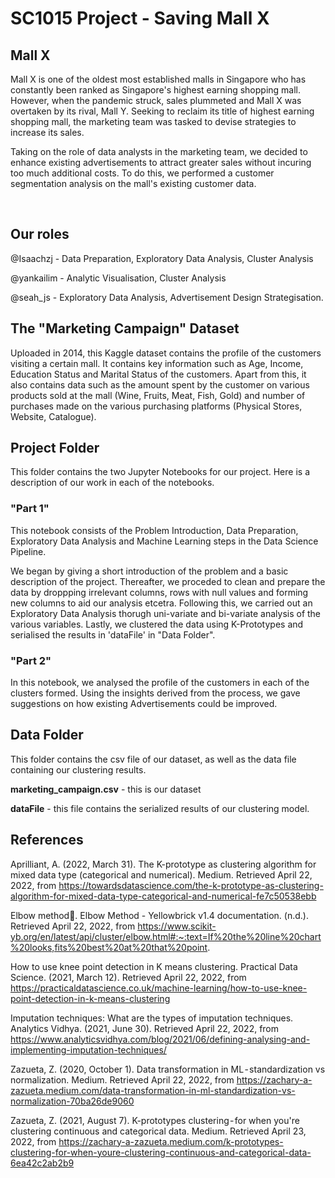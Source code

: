 # SC1015 Project - Saving Mall X

## Mall X
Mall X is one of the oldest most established malls in Singapore who has constantly been ranked as Singapore's highest earning shopping mall. 
However, when the pandemic struck, sales plummeted and Mall X was overtaken by its rival, Mall Y. Seeking to reclaim its title of highest earning shopping mall, the marketing team was tasked to devise strategies to increase its sales.

Taking on the role of data analysts in the marketing team, we decided to enhance existing advertisements to attract greater sales without incuring too much additional costs. To do this, we performed a customer segmentation analysis on the mall's existing customer data.


<br>

## Our roles
@Isaachzj - Data Preparation, Exploratory Data Analysis, Cluster Analysis

@yankailim - Analytic Visualisation, Cluster Analysis

@seah_js - Exploratory Data Analysis, Advertisement Design Strategisation.



## The "Marketing Campaign" Dataset
Uploaded in 2014, this Kaggle dataset contains the profile of the customers visiting a certain mall. It contains key information such as Age, Income, Education Status and Marital Status of the customers. Apart from this, it also contains data such as the amount spent by the customer on various products sold at the mall (Wine, Fruits, Meat, Fish, Gold) and number of purchases made on the various purchasing platforms (Physical Stores, Website, Catalogue).


## Project Folder
This folder contains the two Jupyter Notebooks for our project. Here is a description of our work in each of the notebooks.

### "Part 1"
This notebook consists of the Problem Introduction, Data Preparation, Exploratory Data Analysis and Machine Learning steps in the Data Science Pipeline.

We began by giving a short introduction of the problem and a basic description of the project. Thereafter, we proceded to clean and prepare the data by droppping irrelevant columns, rows with null values and forming new columns to aid our analysis etcetra. Following this, we carried out an Exploratory Data Analysis thorugh uni-variate and bi-variate analysis of the various variables. Lastly, we clustered the data using K-Prototypes and serialised the results in 'dataFile' in "Data Folder". 

### "Part 2" 
In this notebook, we analysed the profile of the customers in each of the clusters formed. Using the insights derived from the process, we gave suggestions on how existing Advertisements could be improved.



## Data Folder
This folder contains the csv file of our dataset, as well as the data file containing our clustering results.

**marketing_campaign.csv** - this is our dataset

**dataFile** - this file contains the serialized results of our clustering model.



## References
Aprilliant, A. (2022, March 31). The K-prototype as clustering algorithm for mixed data type (categorical and numerical). Medium. Retrieved April 22, 2022, from https://towardsdatascience.com/the-k-prototype-as-clustering-algorithm-for-mixed-data-type-categorical-and-numerical-fe7c50538ebb

Elbow method. Elbow Method - Yellowbrick v1.4 documentation. (n.d.). Retrieved April 22, 2022, from https://www.scikit-yb.org/en/latest/api/cluster/elbow.html#:~:text=If%20the%20line%20chart%20looks,fits%20best%20at%20that%20point.

How to use knee point detection in K means clustering. Practical Data Science. (2021, March 12). Retrieved April 22, 2022, from https://practicaldatascience.co.uk/machine-learning/how-to-use-knee-point-detection-in-k-means-clustering

Imputation techniques: What are the types of imputation techniques. Analytics Vidhya. (2021, June 30). Retrieved April 22, 2022, from https://www.analyticsvidhya.com/blog/2021/06/defining-analysing-and-implementing-imputation-techniques/

Zazueta, Z. (2020, October 1). Data transformation in ML - standardization vs normalization. Medium. Retrieved April 22, 2022, from https://zachary-a-zazueta.medium.com/data-transformation-in-ml-standardization-vs-normalization-70ba26de9060

Zazueta, Z. (2021, August 7). K-prototypes clustering - for when you're clustering continuous and categorical data. Medium. Retrieved April 23, 2022, from https://zachary-a-zazueta.medium.com/k-prototypes-clustering-for-when-youre-clustering-continuous-and-categorical-data-6ea42c2ab2b9

